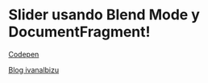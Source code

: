 # Slider usando Blend Mode y DocumentFragment!

[Codepen](https://codepen.io/ivan_albizu/pen/WNbXqQo)

[Blog ivanalbizu](http://ivanalbizu.eu/blog/slides-usando-blend-mode-y-document-fragment)